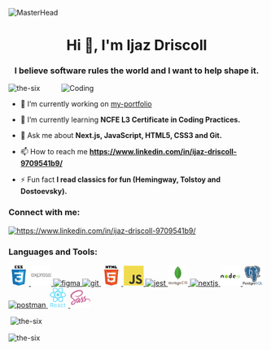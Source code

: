 ![MasterHead](https://i.imgur.com/2NOZvY6.gif)
<h1 align="center">Hi 👋, I'm Ijaz Driscoll</h1>
<h3 align="center">I believe software rules the world and I want to help shape it.</h3>
<img align="right" alt="Coding" width="400" src="https://64.media.tumblr.com/2bc084c044357fe1e782dd67441c9d4b/5991decd3e815a67-d3/s540x810/40072e8a0dde5872c76799033a39eb005ffd0d85.gif">

<p align="left"> <img src="https://komarev.com/ghpvc/?username=the-six&label=Profile%20views&color=0e75b6&style=flat" alt="the-six" /> </p>

- 🔭 I’m currently working on [my-portfolio](https://github.com/The-Six/my-portfolio)

- 🌱 I’m currently learning **NCFE L3 Certificate in Coding Practices.**

- 💬 Ask me about **Next.js, JavaScript, HTML5, CSS3 and Git.**

- 📫 How to reach me **https://www.linkedin.com/in/ijaz-driscoll-9709541b9/**

- ⚡ Fun fact **I read classics for fun (Hemingway, Tolstoy and Dostoevsky).**

<h3 align="left">Connect with me:</h3>
<p align="left">
<a href="https://linkedin.com/in/https://www.linkedin.com/in/ijaz-driscoll-9709541b9/" target="blank"><img align="center" src="https://raw.githubusercontent.com/rahuldkjain/github-profile-readme-generator/master/src/images/icons/Social/linked-in-alt.svg" alt="https://www.linkedin.com/in/ijaz-driscoll-9709541b9/" height="30" width="40" /></a>
</p>

<h3 align="left">Languages and Tools:</h3>
<p align="left"> <a href="https://www.w3schools.com/css/" target="_blank" rel="noreferrer"> <img src="https://raw.githubusercontent.com/devicons/devicon/master/icons/css3/css3-original-wordmark.svg" alt="css3" width="40" height="40"/> </a> <a href="https://expressjs.com" target="_blank" rel="noreferrer"> <img src="https://raw.githubusercontent.com/devicons/devicon/master/icons/express/express-original-wordmark.svg" alt="express" width="40" height="40"/> </a> <a href="https://www.figma.com/" target="_blank" rel="noreferrer"> <img src="https://www.vectorlogo.zone/logos/figma/figma-icon.svg" alt="figma" width="40" height="40"/> </a> <a href="https://git-scm.com/" target="_blank" rel="noreferrer"> <img src="https://www.vectorlogo.zone/logos/git-scm/git-scm-icon.svg" alt="git" width="40" height="40"/> </a> <a href="https://www.w3.org/html/" target="_blank" rel="noreferrer"> <img src="https://raw.githubusercontent.com/devicons/devicon/master/icons/html5/html5-original-wordmark.svg" alt="html5" width="40" height="40"/> </a> <a href="https://developer.mozilla.org/en-US/docs/Web/JavaScript" target="_blank" rel="noreferrer"> <img src="https://raw.githubusercontent.com/devicons/devicon/master/icons/javascript/javascript-original.svg" alt="javascript" width="40" height="40"/> </a> <a href="https://jestjs.io" target="_blank" rel="noreferrer"> <img src="https://www.vectorlogo.zone/logos/jestjsio/jestjsio-icon.svg" alt="jest" width="40" height="40"/> </a> <a href="https://www.mongodb.com/" target="_blank" rel="noreferrer"> <img src="https://raw.githubusercontent.com/devicons/devicon/master/icons/mongodb/mongodb-original-wordmark.svg" alt="mongodb" width="40" height="40"/> </a> <a href="https://nextjs.org/" target="_blank" rel="noreferrer"> <img src="https://cdn.worldvectorlogo.com/logos/nextjs-2.svg" alt="nextjs" width="40" height="40"/> </a> <a href="https://nodejs.org" target="_blank" rel="noreferrer"> <img src="https://raw.githubusercontent.com/devicons/devicon/master/icons/nodejs/nodejs-original-wordmark.svg" alt="nodejs" width="40" height="40"/> </a> <a href="https://www.postgresql.org" target="_blank" rel="noreferrer"> <img src="https://raw.githubusercontent.com/devicons/devicon/master/icons/postgresql/postgresql-original-wordmark.svg" alt="postgresql" width="40" height="40"/> </a> <a href="https://postman.com" target="_blank" rel="noreferrer"> <img src="https://www.vectorlogo.zone/logos/getpostman/getpostman-icon.svg" alt="postman" width="40" height="40"/> </a> <a href="https://reactjs.org/" target="_blank" rel="noreferrer"> <img src="https://raw.githubusercontent.com/devicons/devicon/master/icons/react/react-original-wordmark.svg" alt="react" width="40" height="40"/> </a> <a href="https://sass-lang.com" target="_blank" rel="noreferrer"> <img src="https://raw.githubusercontent.com/devicons/devicon/master/icons/sass/sass-original.svg" alt="sass" width="40" height="40"/> </a> </p>


<p>&nbsp;<img align="center" src="https://github-readme-stats.vercel.app/api?username=the-six&show_icons=true&locale=en" alt="the-six" /></p>
<p><img align="center" src="https://github-readme-streak-stats.herokuapp.com/?user=the-six&" alt="the-six" /></p>
